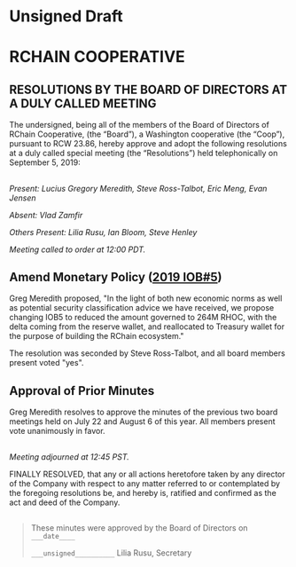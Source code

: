 # Unsigned Draft
##

# RCHAIN COOPERATIVE

## RESOLUTIONS BY THE BOARD OF DIRECTORS AT A DULY CALLED MEETING

The undersigned, being all of the members of the Board of Directors of RChain Cooperative, (the “Board”), a Washington cooperative (the “Coop”), pursuant to RCW 23.86, hereby approve and adopt the following resolutions at a duly called special meeting (the “Resolutions”) held telephonically on September 5, 2019:

##

*Present:  Lucius Gregory Meredith, Steve Ross-Talbot, Eric Meng, Evan Jensen*

*Absent:  Vlad Zamfir*

*Others Present:  Lilia Rusu, Ian Bloom, Steve Henley*

*Meeting called to order at 12:00 PDT.*

##

## Amend Monetary Policy ([2019 IOB#5](https://github.com/rchain/legaldocs/tree/master/2018%20Annual%20Meeting/RChain%20Monetary%20Policy%20V2%20-Final))
Greg Meredith proposed, "In the light of both new economic norms as well as potential security classification advice we have received, we propose changing IOB5 to reduced the amount governed to 264M RHOC, with the delta coming from the reserve wallet, and reallocated to Treasury wallet for the purpose of building the RChain ecosystem."

The resolution was seconded by Steve Ross-Talbot, and all board members present voted "yes".

## Approval of Prior Minutes

Greg Meredith resolves to approve the minutes of the previous two board meetings held on July 22 and August 6 of this year. All members present vote unanimously in favor.

##

*Meeting adjourned at 12:45 PST.*

FINALLY RESOLVED, that any or all actions heretofore taken by any director of the Company with respect to any matter referred to or contemplated by the foregoing resolutions be, and hereby is, ratified and confirmed as the act and deed of the Company.

##

>These minutes were approved by the Board of Directors on `___date____`
>
> `___unsigned__________`
> Lilia Rusu, Secretary
